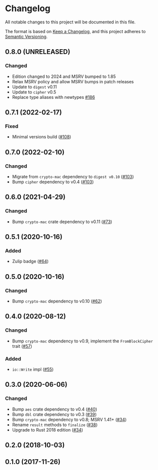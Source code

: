 # Changelog

All notable changes to this project will be documented in this file.

The format is based on [Keep a Changelog](https://keepachangelog.com/en/1.0.0/),
and this project adheres to [Semantic Versioning](https://semver.org/spec/v2.0.0.html).

## 0.8.0 (UNRELEASED)
### Changed
- Edition changed to 2024 and MSRV bumped to 1.85
- Relax MSRV policy and allow MSRV bumps in patch releases
- Update to `digest` v0.11
- Update to `cipher` v0.5
- Replace type aliases with newtypes [#186]

[#186]: https://github.com/RustCrypto/MACs/pull/186

## 0.7.1 (2022-02-17)
### Fixed
- Minimal versions build ([#108])

[#108]: https://github.com/RustCrypto/MACs/pull/108

## 0.7.0 (2022-02-10)
### Changed
- Migrate from `crypto-mac` dependency to `digest v0.10` ([#103])
- Bump `cipher` dependency to v0.4 ([#103])

[#103]: https://github.com/RustCrypto/MACs/pull/103

## 0.6.0 (2021-04-29)
### Changed
- Bump `crypto-mac` crate dependency to v0.11 ([#73])

[#73]: https://github.com/RustCrypto/MACs/pull/73

## 0.5.1 (2020-10-16)
### Added
- Zulip badge ([#64])

[#64]: https://github.com/RustCrypto/MACs/pull/64

## 0.5.0 (2020-10-16)
### Changed
- Bump `crypto-mac` dependency to v0.10 ([#62])

[#62]: https://github.com/RustCrypto/MACs/pull/62

## 0.4.0 (2020-08-12)
### Changed
- Bump `crypto-mac` dependency to v0.9, implement the `FromBlockCipher` trait ([#57])

### Added
- `io::Write` impl ([#55])

[#55]: https://github.com/RustCrypto/MACs/pull/55
[#57]: https://github.com/RustCrypto/MACs/pull/57

## 0.3.0 (2020-06-06)
### Changed
- Bump `aes` crate dependency to v0.4 ([#40])
- Bump `dbl` crate dependency to v0.3 ([#39])
- Bump `crypto-mac` dependency to v0.8; MSRV 1.41+ ([#34])
- Rename `result` methods to `finalize` ([#38])
- Upgrade to Rust 2018 edition ([#34])

[#40]: https://github.com/RustCrypto/MACs/pull/40
[#39]: https://github.com/RustCrypto/MACs/pull/39
[#38]: https://github.com/RustCrypto/MACs/pull/38
[#34]: https://github.com/RustCrypto/MACs/pull/34

## 0.2.0 (2018-10-03)

## 0.1.0 (2017-11-26)
